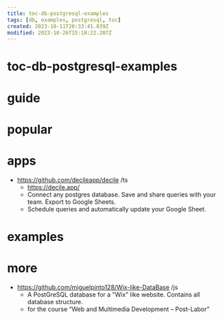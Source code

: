 ```yaml
---
title: toc-db-postgresql-examples
tags: [db, examples, postgresql, toc]
created: 2023-10-11T20:33:41.839Z
modified: 2023-10-26T15:18:22.207Z
---
```


# toc-db-postgresql-examples

# guide

# popular

# apps
- https://github.com/decileapp/decile /ts
  - https://decile.app/
  - Connect any postgres database. Save and share queries with your team. Export to Google Sheets. 
  - Schedule queries and automatically update your Google Sheet.
# examples

# more

- https://github.com/miguelpinto128/Wix-like-DataBase /js
  - A PostGreSQL database for a "Wix" like website. Contains all database structure.
  - for the course “Web and Multimedia Development – Post-Labor”
